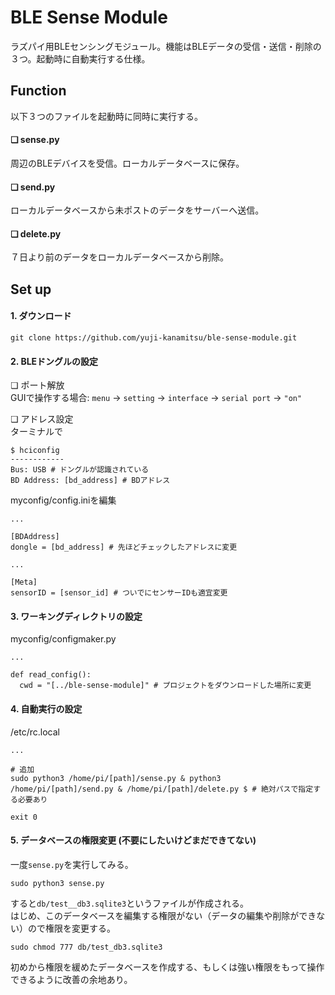 # BLE Sense Module
ラズパイ用BLEセンシングモジュール。機能はBLEデータの受信・送信・削除の３つ。起動時に自動実行する仕様。


## Function
以下３つのファイルを起動時に同時に実行する。

#### ❏ sense.py
周辺のBLEデバイスを受信。ローカルデータベースに保存。

#### ❏ send.py
ローカルデータベースから未ポストのデータをサーバーへ送信。

#### ❏ delete.py
７日より前のデータをローカルデータベースから削除。


## Set up
#### 1. ダウンロード
```
git clone https://github.com/yuji-kanamitsu/ble-sense-module.git
```

#### 2. BLEドングルの設定
❏ ポート解放<br>
GUIで操作する場合: `menu` -> `setting` -> `interface` -> `serial port` -> `"on"`

❏ アドレス設定<br>
ターミナルで
```
$ hciconfig
------------
Bus: USB # ドングルが認識されている
BD Address: [bd_address] # BDアドレス
```

myconfig/config.iniを編集
```
...

[BDAddress]
dongle = [bd_address] # 先ほどチェックしたアドレスに変更

...

[Meta]
sensorID = [sensor_id] # ついでにセンサーIDも適宜変更
```

#### 3. ワーキングディレクトリの設定
myconfig/configmaker.py
```
...

def read_config():
  cwd = "[../ble-sense-module]" # プロジェクトをダウンロードした場所に変更
```

#### 4. 自動実行の設定
/etc/rc.local
```
...

# 追加
sudo python3 /home/pi/[path]/sense.py & python3 /home/pi/[path]/send.py & /home/pi/[path]/delete.py $ # 絶対パスで指定する必要あり

exit 0
```

#### 5. データベースの権限変更 (不要にしたいけどまだできてない)
一度`sense.py`を実行してみる。
```
sudo python3 sense.py
```

すると`db/test__db3.sqlite3`というファイルが作成される。<br>
はじめ、このデータベースを編集する権限がない（データの編集や削除ができない）ので権限を変更する。
```
sudo chmod 777 db/test_db3.sqlite3
```

初めから権限を緩めたデータベースを作成する、もしくは強い権限をもって操作できるように改善の余地あり。

